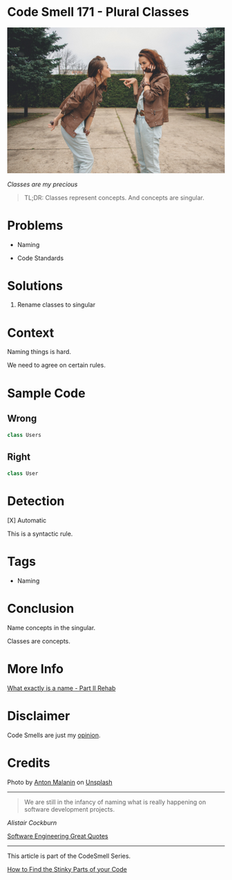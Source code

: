 # Code Smell 171 - Plural Classes
            
![Code Smell 171 - Plural Classes](Code%20Smell%20171%20-%20Plural%20Classes.jpg)

*Classes are my precious*

> TL;DR: Classes represent concepts. And concepts are singular.

# Problems

- Naming

- Code Standards

# Solutions

1. Rename classes to singular

# Context

Naming things is hard.

We need to agree on certain rules.

# Sample Code

## Wrong

<!-- [Gist Url](https://gist.github.com/mcsee/5d0c869a94d623684baefce9897563e2) -->

```scala
class Users
```

## Right

<!-- [Gist Url](https://gist.github.com/mcsee/34c2fa54fa1629971b55d084541e9ce2) -->

```scala
class User
```

# Detection

[X] Automatic 

This is a syntactic rule.

# Tags

- Naming

# Conclusion

Name concepts in the singular.

Classes are concepts.

# More Info

[What exactly is a name - Part II Rehab](https://github.com/mcsee/Software-Design-Articles/tree/main/Articles/Theory/What%20exactly%20is%20a%20name%20-%20Part%20II%20Rehab/readme.md)

# Disclaimer

Code Smells are just my [opinion](https://github.com/mcsee/Software-Design-Articles/tree/main/Articles/Blogging/I%20Wrote%20More%20than%2090%20Articles%20on%202021%20Here%20is%20What%20I%20Learned/readme.md).

# Credits

Photo by [Anton Malanin](https://unsplash.com/@antomalani) on [Unsplash](https://unsplash.com/s/photos/twins)
  
* * *

> We are still in the infancy of naming what is really happening on software development projects.

_Alistair Cockburn_
 
[Software Engineering Great Quotes](https://github.com/mcsee/Software-Design-Articles/tree/main/Articles/Quotes/Software%20Engineering%20Great%20Quotes/readme.md)

* * *

This article is part of the CodeSmell Series.

[How to Find the Stinky Parts of your Code](https://github.com/mcsee/Software-Design-Articles/tree/main/Articles/Code%20Smells/How%20to%20Find%20the%20Stinky%20parts%20of%20your%20Code/readme.md)